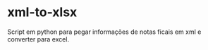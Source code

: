 # xml-to-xlsx
Script em python para pegar informações de notas ficais em xml e converter para excel.
